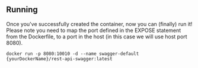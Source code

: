 ## Running

Once you've successfully created the container, now you can (finally) run it! Please note you need to map the port defined in the EXPOSE statement from the Dockerfile, to a port in the host (in this case we will use host port 8080).

```
docker run -p 8080:10010 -d --name swagger-default {yourDockerName}/rest-api-swagger:latest
```
